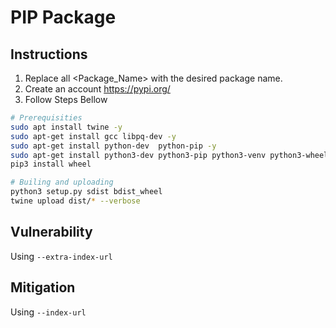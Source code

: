 # PIP Package
## Instructions
1. Replace all <Package_Name> with the desired package name.
2. Create an account https://pypi.org/
3. Follow Steps Bellow
```bash
# Prerequisities
sudo apt install twine -y
sudo apt-get install gcc libpq-dev -y
sudo apt-get install python-dev  python-pip -y
sudo apt-get install python3-dev python3-pip python3-venv python3-wheel -y
pip3 install wheel

# Builing and uploading
python3 setup.py sdist bdist_wheel
twine upload dist/* --verbose
```
## Vulnerability
Using `--extra-index-url`
## Mitigation
Using `--index-url`
